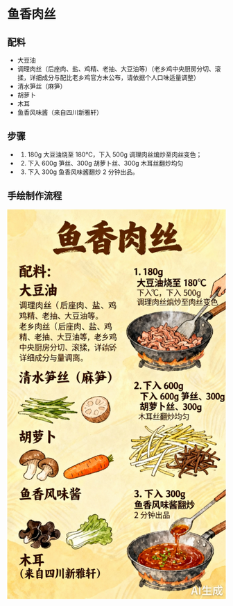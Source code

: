 # 鱼香肉丝

## 配料	
- 大豆油
- 调理肉丝（后座肉、盐、鸡精、老抽、大豆油等）（老乡鸡中央厨房分切、滚揉，详细成分与配比老乡鸡官方未公布，请依据个人口味适量调整）
- 清水笋丝（麻笋）
- 胡萝卜
- 木耳
- 鱼香风味酱（来自四川新雅轩）

## 步骤
- 1. 180g 大豆油烧至 180℃，下入 500g 调理肉丝煸炒至肉丝变色；
- 2. 下入 600g 笋丝、300g 胡萝卜丝、300g 木耳丝翻炒均匀
- 3. 下入 300g 鱼香风味酱翻炒 2 分钟出品。

## 手绘制作流程

![手绘制作流程](../images/炒菜/鱼香肉丝.jpg)
